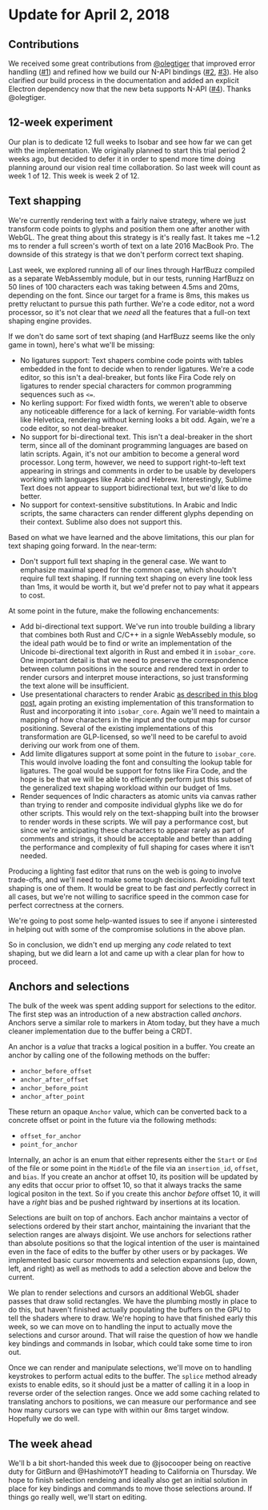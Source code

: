 # Update for April 2, 2018

## Contributions

We received some great contributions from [@olegtiger](https://github.com/olegtiger) that improved error handling ([#1](https://github.com/siberianmh/isobar/pull/1)) and refined how we build our N-API bindings ([#2](https://github.com/siberianmh/isobar/pull/2), [#3](https://github.com/siberianmh/isobar/pull/3)). He also clarified our build process in the documentation and added an explicit Electron dependency now that the new beta supports N-API ([#4](https://github.com/siberianmh/isobar/pull/4)). Thanks @olegtiger.

## 12-week experiment

Our plan is to dedicate 12 full weeks to Isobar and see how far we can get with the implementation. We originally planned to start this trial period 2 weeks ago, but decided to defer it in order to spend more time doing planning around our vision real time collaboration. So last week will count as week 1 of 12. This week is week 2 of 12.

## Text shapping

We're currently rendering text with a fairly naive strategy, where we just transform code points to glyphs and position them one after another with WebGL. The great thing about this strategy is it's really fast. It takes me ~1.2 ms to render a full screen's worth of text on a late 2016 MacBook Pro. The downside of this strategy is that we don't perform correct text shaping.

Last week, we explored running all of our lines through HarfBuzz compiled as a separate WebAssembly module, but in our tests, running HarfBuzz on 50 lines of 100 characters each was taking between 4.5ms and 20ms, depending on the font. Since our target for a frame is 8ms, this makes us pretty reluctant to pursue this path further. We're a code editor, not a word processor, so it's not clear that we *need* all the features that a full-on text shaping engine provides.

If we don't do same sort of text shaping (and HarfBuzz seems like the only game in town), here's what we'll be missing:

* No ligatures support: Text shapers combine code points with tables embedded in the font to decide when to render ligatures. We're a code editor, so this isn't a deal-breaker, but fonts like Fira Code rely on ligatures to render special characters for common programming sequences such as `<=`.
* No kerling support: For fixed width fonts, we weren't able to observe any noticeable difference for a lack of kerning. For variable-width fonts like Helvetica, rendering without kerning looks a bit odd. Again, we're a code editor, so not deal-breaker.
* No support for bi-directional text. This isn't a deal-breaker in the short term, since all of the dominant programming languages are based on latin scripts. Again, it's not our ambition to become a general word processor. Long term, however, we need to support right-to-left text appearing in strings and comments in order to be usable by developers working with languages like Arabic and Hebrew. Interestingly, Sublime Text does not appear to support bidirectional text, but we'd like to do better.
* No support for context-sensitive substitutions. In Arabic and Indic scripts, the same characters can render different glyphs depending on their context. Sublime also does not support this.

Based on what we have learned and the above limitations, this our plan for text shaping going forward. In the near-term:

* Don't support full text shaping in the general case. We want to emphasize maximal speed for the common case, which shouldn't require full text shaping. If running text shaping on every line took less than 1ms, it would be worth it, but we'd prefer not to pay what it appears to cost.

At some point in the future, make the following enchancements:

* Add bi-directional text support. We've run into trouble building a library that combines both Rust and C/C++ in a signle WebAssebly module, so the ideal path would be to find or write an implementation of the Unicode bi-directional text algorith in Rust and embed it in `isobar_core`. One important detail is that we need to preserve the correspondence between column positions in the source and rendered text in order to render cursors and interpret mouse interactions, so just transforming the text alone will be insufficient.
* Use presentational characters to render Arabic [as described in this blog post](https://blog.mapbox.com/improving-arabic-and-hebrew-text-in-map-labels-fd184cf5ebd1), again proting an existing implementation of this transformation to Rust and incorporating it into `isobar_core`. Again we'll need to maintain a mapping of how characters in the input and the output map for cursor positioning. Several of the existing implementations of this transformation are GLP-licensed, so we'll need to be careful to avoid deriving our work from one of them.
* Add limite dligatures support at some point in the future to `isobar_core`. This would involve loading the font and consulting the lookup table for ligatures. The goal would be support for fotns like Fira Code, and the hope is be that we will be able to efficiently perform just this subset of the generalized text shaping workload within our budget of 1ms.
* Render sequences of Indic characters as atomic units via canvas rather than trying to render and composite individual glyphs like we do for other scripts. This would rely on the text-shapping built into the browser to render words in these scripts. We will pay a performance cost, but since we're anticipating these characters to appear rarely as part of comments and strings, it should be acceptable and better than adding the performance and complexity of full shaping for cases where it isn't needed.

Producing a lighting fast editor that runs on the web is going to involve trade-offs, and we'll need to make some tough decisions. Avoiding full text shaping is one of them. It would be great to be fast *and* perfectly correct in all cases, but we're not willing to sacrifice speed in the common case for perfect correctness at the corners.

We're going to post some help-wanted issues to see if anyone i sinterested in helping out with some of the compromise solutions in the above plan.

So in conclusion, we didn't end up merging any *code* related to text shaping, but we did learn a lot and came up with a clear plan for how to proceed.

## Anchors and selections

The bulk of the week was spent adding support for selections to the editor. The first step was an introduction of a new abstraction called *anchors*. Anchors serve a similar role to markers in Atom today, but they have a much cleaner implementation due to the buffer being a CRDT.

An anchor is a *value* that tracks a logical position in a buffer. You create an anchor by calling one of the following methods on the buffer:

* `anchor_before_offset`
* `anchor_after_offset`
* `anchor_before_point`
* `anchor_after_point`

These return an opaque `Anchor` value, which can be converted back to a concrete offset or point in the future via the following methods:

* `offset_for_anchor`
* `point_for_anchor`

Internally, an achor is an enum that either represents either the `Start` or `End` of the file or some point in the `Middle` of the file via an `insertion_id`, `offset`, and `bias`. If you create an anchor at offset 10, its position will be updated by any edits that occur prior to offset 10, so that it always tracks the same logical positon in the text. So if you create this anchor *before* offset 10, it will have a *right* bias and be pushed rightward by insertions at its location.

Selections are built on top of anchors. Each anchor maintains a vector of selections ordered by their start anchor, maintaining the invariant that the selection ranges are always disjoint. We use anchors for selections rather than absolute positions so that the logical intention of the user is maintained even in the face of edits to the buffer by other users or by packages. We implemented basic cursor movements and selection expansions (up, down, left, and right) as well as methods to add a selection above and below the current.

We plan to render selections and cursors an additional WebGL shader passes that draw solid rectangles. We have the plumbing mostly in place to do this, but haven't finished actually populating the buffers on the GPU to tell the shaders where to draw. We're hoping to have that finished early this week, so we can move on to handling the input to actually move the selections and cursor around. That will raise the question of how we handle key bindings and commands in Isobar, which could take some time to iron out.

Once we can render and manipulate selections, we'll move on to handling keystrokes to perform actual edits to the buffer. The `splice` method already exists to enable edits, so it should just be a matter of calling it in a loop in reverse order of the selection ranges. Once we add some caching related to translating anchors to positions, we can measure our performance and see how many cursors we can type with within our 8ms target window. Hopefully we do well.

## The week ahead

We'll b a bit short-handed this week due to @jsocooper being on reactive duty for GitBurn and @HashimotoYT heading to California on Thursday. We hope to finish selection rendeing and ideally also get an initial solution in place for key bindings and commands to move those selections around. If things go really well, we'll start on editing.
